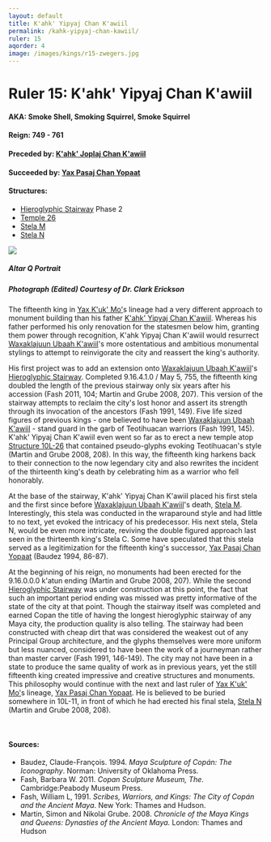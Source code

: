 ```yaml
---
layout: default
title: K'ahk' Yipyaj Chan K'awiil
permalink: /kahk-yipyaj-chan-kawiil/
ruler: 15
aqorder: 4
image: /images/kings/r15-zwegers.jpg
---
```


# Ruler 15: K'ahk' Yipyaj Chan K'awiil

#### <strong>AKA:</strong> Smoke Shell, Smoking Squirrel, Smoke Squirrel
#### <strong>Reign:</strong> 749 - 761
#### <strong>Preceded by:</strong> <a href="{{site.baseurl}}/kahk-joplaj-chan-kawiil">K'ahk' Joplaj Chan K'awiil</a>
#### <strong>Succeeded by:</strong> <a href="{{site.baseurl}}/yax-pasaj-chan-yopaat">Yax Pasaj Chan Yopaat</a>
#### <strong>Structures:</strong>
<ul>
<li><a href="{{site.baseurl}}/hieroglyphic-stairway">Hieroglyphic Stairway</a> Phase 2</li>
<li><a href="{{site.baseurl}}/structure-26">Temple 26</a></li>
<li><a href="{{site.baseurl}}/stela-m">Stela M</a></li>
<li><a href="{{site.baseurl}}/stela-n">Stela N</a></li>
</ul>

<img src="{{site.baseurl}}{{page.image}}">

##### <strong><em>Altar Q Portrait</em></strong>
##### <em>Photograph (Edited) Courtesy of Dr. Clark Erickson</em>

The fifteenth king in <a href="{{site.baseurl}}/yax-kuk-mo">Yax K'uk' Mo'</a>s lineage had a very different approach to monument building than his father <a href="{{site.baseurl}}/kahk-yipyaj-chan-kawiil">K'ahk' Yipyaj Chan K'awiil</a>. Whereas his father  performed his only renovation for the statesmen below him, granting them power through recognition, K'ahk Yipyaj Chan K'awiil would resurrect  <a href="{{site.baseurl}}/waxaklajuun-ubaah-kawiil">Waxaklajuun Ubaah K'awiil</a>'s more ostentatious and ambitious monumental stylings to attempt to reinvigorate the city and reassert the king's authority.

His first project was to add an extension onto <a href="{{site.baseurl}}/waxaklajuun-ubaah-kawiil">Waxaklajuun Ubaah K'awiil</a>'s <a href="{{site.baseurl}}/hieroglyphic-stairway">Hieroglyphic Stairway</a>. Completed 9.16.4.1.0 / May 5, 755, the fifteenth king doubled the length of the previous stairway only six years after his accession (Fash 2011, 104; Martin and Grube 2008, 207). This version of the stairway attempts to reclaim the city's lost honor and assert its strength through its invocation of the ancestors (Fash 1991, 149). Five life sized figures of previous kings - one believed to have been <a href="{{site.baseurl}}/waxaklajuun-ubaah-kawiil">Waxaklajuun Ubaah K'awiil</a> - stand guard in the garb of Teotihuacan warriors (Fash 1991, 145). K'ahk' Yipyaj Chan K'awiil even went so far as to erect a new temple atop <a href="{{site.baseurl}}/structure-26">Structure 10L-26</a> that contained pseudo-glyphs evoking Teotihuacan's style (Martin and Grube 2008, 208). In this way, the fifteenth king harkens back to their connection to the now legendary city and also rewrites the incident of the thirteenth king's death by celebrating him as a warrior who fell honorably.

At the base of the stairway, K'ahk' Yipyaj Chan K'awiil placed his first stela and the first since before <a href="{{site.baseurl}}/waxaklajuun-ubaah-kawiil">Waxaklajuun Ubaah K'awiil</a>'s death, <a href="{{site.baseurl}}/stela-m">Stela M</a>. Interestingly, this stela was conducted in the wraparound style and had little to no text, yet evoked the intricacy of his predecessor. His next stela, Stela N, would be even more intricate, reviving the double figured approach last seen in the thirteenth king's Stela C. Some have speculated that this stela served as a legitimization for the fifteenth king's successor, <a href="{{site.baseurl}}/yax-pasaj-chan-yopaat">Yax Pasaj Chan Yopaat</a> (Baudez 1994, 86-87).

At the beginning of his reign, no monuments had been erected for the 9.16.0.0.0 k'atun ending (Martin and Grube 2008, 207). While the second <a href="{{site.baseurl}}/hieroglyphic-stairway">Hieroglyphic Stairway</a> was under construction at this point, the fact that such an important period ending was missed was pretty informative of the state of the city at that point. Though the stairway itself was completed and earned Copan the title of having the longest hieroglyphic stairway of any Maya city, the production quality is also telling. The stairway had been constructed with cheap dirt that was considered the weakest out of any Principal Group architecture, and the glyphs themselves were more uniform but less nuanced, considered to have been the work of a journeyman rather than master carver (Fash 1991, 146-149). The city may not have been in a state to produce the same quality of work as in previous years, yet the still fifteenth king created impressive and creative structures and monuments. This philosophy would continue with the next and last ruler of <a href="{{site.baseurl}}/yax-kuk-mo">Yax K'uk' Mo'</a>s lineage, <a href="{{site.baseurl}}/yax-pasaj-chan-yopaat">Yax Pasaj Chan Yopaat</a>. He is believed to be buried somewhere in 10L-11, in front of which he had erected his final stela, <a href="{{site.baseurl}}/stela-n">Stela N</a> (Martin and Grube 2008, 208).

<br>

#### <strong>Sources:</strong>
<ul>
<li>Baudez, Claude-François. 1994. <cite>Maya Sculpture of Copán: The Iconography</cite>. Norman: University of Oklahoma Press.</li>
<li>Fash, Barbara W. 2011. <cite>Copan Sculpture Museum, The</cite>. Cambridge:Peabody Museum Press.</li>
<li>Fash, William L, 1991. <cite>Scribes, Warriors, and Kings: The City of Copán and the Ancient Maya</cite>. New York: Thames and Hudson.</li>
<li>Martin, Simon and Nikolai Grube. 2008. <cite>Chronicle of the Maya Kings and Queens: Dynasties of the Ancient Maya.</cite> London: Thames and Hudson</li>
</ul>
